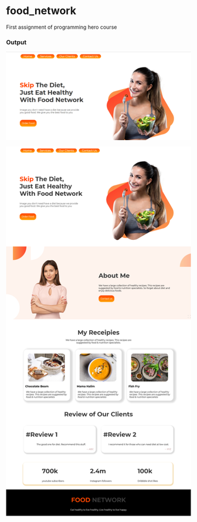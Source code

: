 # food_network
First assignment of programming hero course 

### Output
![[image]](/images/screenshot.png)

![[image]](/images/ss.png)